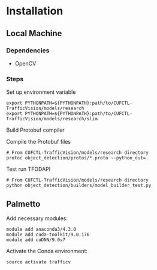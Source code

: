 # Installation
## Local Machine
### Dependencies
* OpenCV
### Steps
Set up environment variable
```
export PYTHONPATH=${PYTHONPATH}:path/to/CUFCTL-TrafficVision/models/research
export PYTHONPATH=${PYTHONPATH}:path/to/CUFCTL-TrafficVision/models/research/slim
```

Build Protobuf compiler

Compile the Protobuf files
```
# From CUFCTL-TrafficVision/models/research directory
protoc object_detection/protos/*.proto --python_out=.
```

Test run TFODAPI
```
# From CUFCTL-TrafficVision/models/research directory
python object_detection/builders/model_builder_test.py
```

## Palmetto
Add necessary modules:
```
module add anaconda3/4.3.0
module add cuda-toolkit/9.0.176
module add cuDNN/9.0v7
```

Activate the Conda environment:
```
source activate trafficv
```

